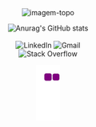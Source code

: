 
<div align="center">
<img src="https://media.giphy.com/media/M9gbBd9nbDrOTu1Mqx/giphy.gif" alt="imagem-topo" style=text-align:center; width="100px">

  
![Anurag's GitHub stats](https://github-readme-stats.vercel.app/api?username=IanAAB&show_icons=true&theme=default)
<br>
<br>
![LinkedIn](https://img.shields.io/badge/linkedin-%230077B5.svg?style=for-the-badge&logo=linkedin&logoColor=white)
![Gmail](https://img.shields.io/badge/Gmail-D14836?style=for-the-badge&logo=gmail&logoColor=white)
<br>
![Stack Overflow](https://img.shields.io/badge/-Stackoverflow-FE7A16?style=for-the-badge&logo=stack-overflow&logoColor=white)

![snake gif](https://github.com/IanAAB/IanAAB/blob/output/github-contribution-grid-snake.gif)

</div>





